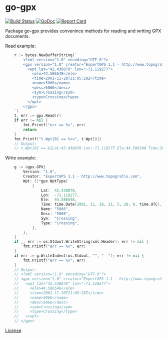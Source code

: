 # go-gpx

[![Build Status](https://travis-ci.org/twpayne/go-gpx.svg?branch=master)](https://travis-ci.org/twpayne/go-gpx)
[![GoDoc](https://godoc.org/github.com/twpayne/go-gpx?status.svg)](https://godoc.org/github.com/twpayne/go-gpx)
[![Report Card](https://goreportcard.com/badge/github.com/twpayne/go-gpx)](https://goreportcard.com/report/github.com/twpayne/go-gpx)

Package go-gpx provides convenince methods for reading and writing GPX documents.

Read example:

```go
	r := bytes.NewBufferString(`
		<?xml version="1.0" encoding="UTF-8"?>
		<gpx version="1.0" creator="ExpertGPS 1.1 - http://www.topografix.com" xmlns:xsi="http://www.w3.org/2001/XMLSchema-instance" xmlns="http://www.topografix.com/GPX/1/0" xsi:schemaLocation="http://www.topografix.com/GPX/1/0 http://www.topografix.com/GPX/1/0/gpx.xsd">
		  <wpt lat="42.438878" lon="-71.119277">
			<ele>44.586548</ele>
			<time>2001-11-28T21:05:28Z</time>
			<name>5066</name>
			<desc>5066</desc>
			<sym>Crossing</sym>
			<type>Crossing</type>
		  </wpt>
		</gpx>
	`)
	t, err := gpx.Read(r)
	if err != nil {
		fmt.Printf("err == %v", err)
		return
	}
	fmt.Printf("t.Wpt[0] == %+v", t.Wpt[0])
	// Output:
	// t.Wpt[0] == &{Lat:42.438878 Lon:-71.119277 Ele:44.586548 Time:2001-11-28 21:05:28 +0000 UTC MagVar:0 GeoidHeight:0 Name:5066 Cmt: Desc:5066 Src: Link:[] Sym:Crossing Type:Crossing Fix: Sat:0 HDOP:0 VDOP:0 PDOP:0 AgeOfGPSData:0 DGPSID:[] Extensions:<nil>}
```

Write example:

```go
	g := &gpx.GPX{
		Version: "1.0",
		Creator: "ExpertGPS 1.1 - http://www.topografix.com",
		Wpt: []*gpx.WptType{
			{
				Lat:  42.438878,
				Lon:  -71.119277,
				Ele:  44.586548,
				Time: time.Date(2001, 11, 28, 21, 5, 28, 0, time.UTC),
				Name: "5066",
				Desc: "5066",
				Sym:  "Crossing",
				Type: "Crossing",
			},
		},
	}
	if _, err := os.Stdout.WriteString(xml.Header); err != nil {
		fmt.Printf("err == %v", err)
	}
	if err := g.WriteIndent(os.Stdout, "", "  "); err != nil {
		fmt.Printf("err == %v", err)
	}
	// Output:
	// <?xml version="1.0" encoding="UTF-8"?>
	// <gpx version="1.0" creator="ExpertGPS 1.1 - http://www.topografix.com" xmlns:xsi="http://www.w3.org/2001/XMLSchema-instance" xmlns="http://www.topografix.com/GPX/1/0" xsi:schemaLocation="http://www.topografix.com/GPX/1/0 http://www.topografix.com/GPX/1/0/gpx.xsd">
	//   <wpt lat="42.438878" lon="-71.119277">
	//     <ele>44.586548</ele>
	//     <time>2001-11-28T21:05:28Z</time>
	//     <name>5066</name>
	//     <desc>5066</desc>
	//     <sym>Crossing</sym>
	//     <type>Crossing</type>
	//   </wpt>
	// </gpx>
```

[License](LICENSE)
